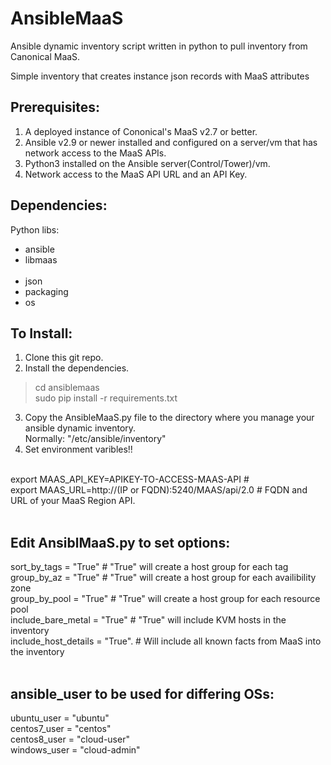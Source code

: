 # AnsibleMaaS

Ansible dynamic inventory script written in python to pull inventory from Canonical MaaS. <br>

Simple inventory that creates instance json records with MaaS attributes <br>

## Prerequisites: <br>
1. A deployed instance of Cononical's MaaS v2.7 or better.<br>
2. Ansible v2.9 or newer installed and configured on a server/vm that has network access to the MaaS APIs.<br>
3. Python3 installed on the Ansible server(Control/Tower)/vm.<br>
4. Network access to the MaaS API URL and an API Key.<br>

## Dependencies: <br>
Python libs: <br>
- ansible<br>
- libmaas<br><br>
- json <br>
- packaging<br>
- os<br>

## To Install: <br>
1. Clone this git repo.
2. Install the dependencies.<br>
> cd ansiblemaas <br>
> sudo pip install -r requirements.txt<br>
3. Copy the AnsibleMaaS.py file to the directory where you manage your ansible dynamic inventory.<br>
Normally: "/etc/ansible/inventory" <br>
4. Set environment varibles!! <br>
<br>
export MAAS_API_KEY=APIKEY-TO-ACCESS-MAAS-API #  <br>
export MAAS_URL=http://(IP or FQDN):5240/MAAS/api/2.0 # FQDN and URL of your MaaS Region API. <br>
<br>

## Edit AnsiblMaaS.py to set options: <br>
sort_by_tags = "True"            # "True" will create a host group for each tag<br>
group_by_az = "True"             # "True" will create a host group for each availibility zone<br>
group_by_pool = "True"           # "True" will create a host group for each resource pool<br>
include_bare_metal = "True"      # "True" will include KVM hosts in the inventory<br>
include_host_details = "True".   # Will include all known facts from MaaS into the inventory<br>
<br>

## ansible_user to be used for differing OSs:
ubuntu_user = "ubuntu"        
centos7_user = "centos"<br>
centos8_user = "cloud-user"<br>
windows_user = "cloud-admin"<br>

